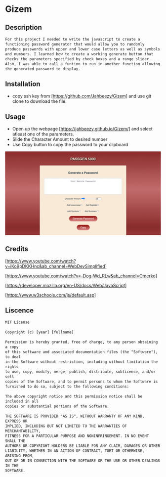 # Gizem

## Description

    For this project I needed to write the javascript to create a functioning password generator that would allow you to randomly produce passwords with upper and lower case letters as well as symbols and numbers. I learned how to create a working generate button that checks the parameters specified by check boxes and a range slider. Also, I was able to call a funtion to run in another function allowing the generated password to display. 

## Installation

* copy ssh key from [https://github.com/Jahbeezy/Gizem] and use git clone to download the file.

## Usage

* Open up the webpage [https://jahbeezy.github.io/Gizem/]
and select atleast one of the parameters.
* Slide the Character Amount to desired number
* Use Copy button to copy the password to your clipboard

<img src="./images/final.png">

 

## Credits

[https://www.youtube.com/watch?v=iKo9pDKKHnc&ab_channel=WebDevSimplified]

[https://www.youtube.com/watch?v=-Dog-Wd_RLw&ab_channel=Omerko]

[https://developer.mozilla.org/en-US/docs/Web/JavaScript]

[https://www.w3schools.com/js/default.asp]

## Liscence

    MIT License

    Copyright (c) [year] [fullname]

    Permission is hereby granted, free of charge, to any person obtaining a copy
    of this software and associated documentation files (the "Software"), to deal
    in the Software without restriction, including without limitation the rights
    to use, copy, modify, merge, publish, distribute, sublicense, and/or sell
    copies of the Software, and to permit persons to whom the Software is
    furnished to do so, subject to the following conditions:

    The above copyright notice and this permission notice shall be included in all
    copies or substantial portions of the Software.

    THE SOFTWARE IS PROVIDED "AS IS", WITHOUT WARRANTY OF ANY KIND, EXPRESS OR
    IMPLIED, INCLUDING BUT NOT LIMITED TO THE WARRANTIES OF MERCHANTABILITY,
    FITNESS FOR A PARTICULAR PURPOSE AND NONINFRINGEMENT. IN NO EVENT SHALL THE
    AUTHORS OR COPYRIGHT HOLDERS BE LIABLE FOR ANY CLAIM, DAMAGES OR OTHER
    LIABILITY, WHETHER IN AN ACTION OF CONTRACT, TORT OR OTHERWISE, ARISING FROM,
    OUT OF OR IN CONNECTION WITH THE SOFTWARE OR THE USE OR OTHER DEALINGS IN THE
    SOFTWARE.